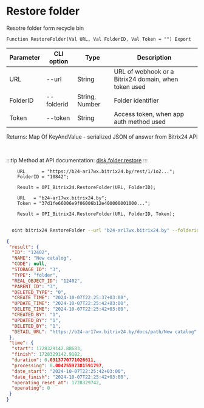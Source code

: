 ﻿---
sidebar_position: 9
---

# Restore folder
 Resotre folder form recycle bin



`Function RestoreFolder(Val URL, Val FolderID, Val Token = "") Export`

  | Parameter | CLI option | Type | Description |
  |-|-|-|-|
  | URL | --url | String | URL of webhook or a Bitrix24 domain, when token used |
  | FolderID | --folderid | String, Number | Folder identifier |
  | Token | --token | String | Access token, when app auth method used |

  
  Returns:  Map Of KeyAndValue - serialized JSON of answer from Bitrix24 API

<br/>

:::tip
Method at API documentation: [disk.folder.restore](https://dev.1c-bitrix.ru/rest_help/disk/folder/disk_folder_restore.php)
:::
<br/>


```bsl title="Code example"
    URL      = "https://b24-ar17wx.bitrix24.by/rest/1/1o2...";
    FolderID = "10842";

    Result = OPI_Bitrix24.RestoreFolder(URL, FolderID);

    URL   = "b24-ar17wx.bitrix24.by";
    Token = "37d1fe66006e9f06006b12e400000001000...";

    Result = OPI_Bitrix24.RestoreFolder(URL, FolderID, Token);
```



```sh title="CLI command example"
    
  oint bitrix24 RestoreFolder --url "b24-ar17wx.bitrix24.by" --folderid "5016" --token "fe3fa966006e9f06006b12e400000001000..."

```

```json title="Result"
{
 "result": {
  "ID": "12402",
  "NAME": "New catalog",
  "CODE": null,
  "STORAGE_ID": "3",
  "TYPE": "folder",
  "REAL_OBJECT_ID": "12402",
  "PARENT_ID": "3",
  "DELETED_TYPE": "0",
  "CREATE_TIME": "2024-10-07T22:25:37+03:00",
  "UPDATE_TIME": "2024-10-07T22:25:42+03:00",
  "DELETE_TIME": "2024-10-07T22:25:42+03:00",
  "CREATED_BY": "1",
  "UPDATED_BY": "1",
  "DELETED_BY": "1",
  "DETAIL_URL": "https://b24-ar17wx.bitrix24.by/docs/path/New catalog"
 },
 "time": {
  "start": 1728329142.88683,
  "finish": 1728329142.9182,
  "duration": 0.0313770771026611,
  "processing": 0.00475597381591797,
  "date_start": "2024-10-07T22:25:42+03:00",
  "date_finish": "2024-10-07T22:25:42+03:00",
  "operating_reset_at": 1728329742,
  "operating": 0
 }
}
```
